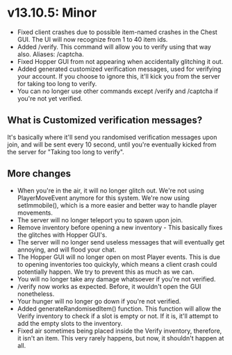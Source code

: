 # v13.10.5: Minor

- Fixed client crashes due to possible item-named crashes in the Chest GUI. The UI will now recognize from 1 to 40 item ids.
- Added /verify. This command will allow you to verify using that way also. Aliases: /captcha.
- Fixed Hopper GUI from not appearing when accidentally glitching it out.
- Added generated customized verification messages, used for verifying your account. If you choose to ignore this, it'll kick you from the server for taking too long to verify.
- You can no longer use other commands except /verify and /captcha if you're not yet verified.

## What is Customized verification messages?

It's basically where it'll send you randomised verification messages upon join, and will be sent every 10 second, until you're eventually kicked from the server for "Taking too long to verify".

## More changes
- When you're in the air, it will no longer glitch out. We're not using PlayerMoveEvent anymore for this system. We're now using setImmobile(), which is a more easier and better way to handle player movements.
- The server will no longer teleport you to spawn upon join.
- Remove inventory before opening a new inventory - This basically fixes the glitches with Hopper GUI's.
- The server will no longer send useless messages that will eventually get annoying, and will flood your chat.
- The Hopper GUI will no longer open on most Player events. This is due to opening inventories too quickyly, which means a client crash could potentially happen. We try to prevent this as much as we can.
- You will no longer take any damage whatsoever if you're not verified.
- /verify now works as expected. Before, it wouldn't open the GUI nonetheless.
- Your hunger will no longer go down if you're not verified.
- Added generateRandomisedItem() function. This function will allow the Verify inventory to check if a slot is empty or not. If it is, it'll attempt to add the empty slots to the inventory.
- Fixed air sometimes being placed inside the Verify inventory, therefore, it isn't an item. This very rarely happens, but now, it shouldn't happen at all.
